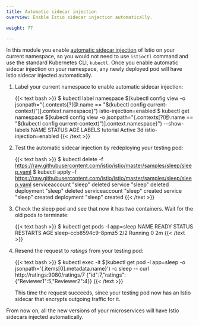 ```yaml
---
title: Automatic sidecar injection
overview: Enable Istio sidecar injection automatically.

weight: 77

---
```


In this module you enable
[automatic sidecar injection](/docs/setup/kubernetes/sidecar-injection/#automatic-sidecar-injection)
of Istio on your current namespace, so you would not need to use `istioctl` command and use the standard
Kubernetes CLI, `kubectl`. Once you enable automatic sidecar injection on your namespace, any newly deployed pod will
have Istio sidecar injected automatically.

1.  Label your current namespace to enable automatic sidecar injection:

    {{< text bash >}}
    $ kubectl label namespace $(kubectl config view -o jsonpath="{.contexts[?(@.name == \"$(kubectl config current-context)\")].context.namespace}") istio-injection=enabled
    $ kubectl get namespace $(kubectl config view -o jsonpath="{.contexts[?(@.name == \"$(kubectl config current-context)\")].context.namespace}") --show-labels
    NAME       STATUS    AGE       LABELS
    tutorial   Active    3d        istio-injection=enabled
    {{< /text >}}

1.  Test the automatic sidecar injection by redeploying your testing pod:

    {{< text bash >}}
    $ kubectl delete -f https://raw.githubusercontent.com/istio/istio/master/samples/sleep/sleep.yaml
    $ kubectl apply -f https://raw.githubusercontent.com/istio/istio/master/samples/sleep/sleep.yaml
    serviceaccount "sleep" deleted
    service "sleep" deleted
    deployment "sleep" deleted
    serviceaccount "sleep" created
    service "sleep" created
    deployment "sleep" created
    {{< /text >}}

1.  Check the sleep pod and see that now it has two containers. Wait for the old pods to terminate:

    {{< text bash >}}
    $ kubectl get pods -l app=sleep
    NAME                    READY     STATUS    RESTARTS   AGE
    sleep-ccb8594c9-8pmz5   2/2       Running   0          2m
    {{< /text >}}

1.  Resend the request to _ratings_ from your testing pod:

    {{< text bash >}}
    $ kubectl exec -it $(kubectl get pod -l app=sleep -o jsonpath='{.items[0].metadata.name}') -c sleep -- curl http://ratings:9080/ratings/7
    {"id":7,"ratings":{"Reviewer1":5,"Reviewer2":4}}
    {{< /text >}}

    This time the request succeeds, since your testing pod now has an Istio sidecar that encrypts outgoing traffic for
    it.

From now on, all the new versions of your microservices will have Istio sidecars injected automatically.
